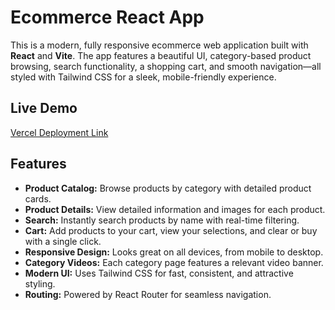 # Ecommerce React App

This is a modern, fully responsive ecommerce web application built with **React** and **Vite**. The app features a beautiful UI, category-based product browsing, search functionality, a shopping cart, and smooth navigation—all styled with Tailwind CSS for a sleek, mobile-friendly experience.

## Live Demo

[Vercel Deployment Link](#) <!-- Replace # with your actual Vercel deployment URL -->

## Features

- **Product Catalog:** Browse products by category with detailed product cards.
- **Product Details:** View detailed information and images for each product.
- **Search:** Instantly search products by name with real-time filtering.
- **Cart:** Add products to your cart, view your selections, and clear or buy with a single click.
- **Responsive Design:** Looks great on all devices, from mobile to desktop.
- **Category Videos:** Each category page features a relevant video banner.
- **Modern UI:** Uses Tailwind CSS for fast, consistent, and attractive styling.
- **Routing:** Powered by React Router for seamless navigation.



